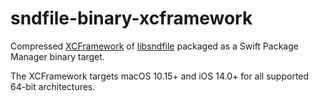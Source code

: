 # sndfile-binary-xcframework

Compressed [XCFramework](https://github.com/sbooth/AudioXCFrameworks/sndfile) of [libsndfile](https://github.com/libsndfile/libsndfile) packaged as a Swift Package Manager binary target.

The XCFramework targets macOS 10.15+ and iOS 14.0+ for all supported 64-bit architectures.

